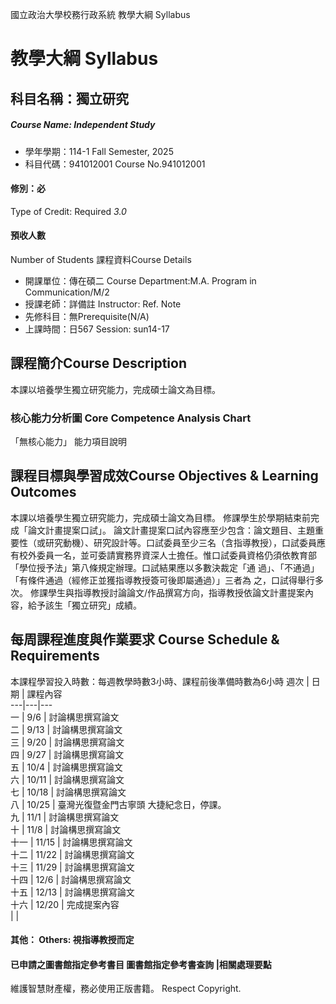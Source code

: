 國立政治大學校務行政系統 教學大綱 Syllabus
# 教學大綱 Syllabus
##  科目名稱：獨立研究
#####  Course Name: Independent Study
  * 學年學期：114-1 Fall Semester, 2025 
  * 科目代碼：941012001 Course No.941012001
#### 修別：必
Type of Credit: Required 
_3.0_
#### 預收人數
Number of Students
課程資料Course Details
  * 開課單位：傳在碩二 Course Department:M.A. Program in Communication/M/2 
  * 授課老師：詳備註 Instructor: Ref. Note 
  * 先修科目：無Prerequisite(N/A)
  * 上課時間：日567 Session: sun14-17
##  課程簡介Course Description
本課以培養學生獨立研究能力，完成碩士論文為目標。
###  核心能力分析圖 Core Competence Analysis Chart
「無核心能力」 
能力項目說明
##  課程目標與學習成效Course Objectives & Learning Outcomes 
本課以培養學生獨立研究能力，完成碩士論文為目標。 
修課學生於學期結束前完成「論文計畫提案口試」。 
論文計畫提案口試內容應至少包含：論文題目、主題重要性（或研究動機）、研究設計等。口試委員至少三名（含指導教授），口試委員應有校外委員一名，並可委請實務界資深人士擔任。惟口試委員資格仍須依教育部「學位授予法」第八條規定辦理。口試結果應以多數決裁定「通 過」、「不通過」「有條件通過（經修正並獲指導教授簽可後即屬通過）」三者為 之，口試得舉行多次。
修課學生與指導教授討論論文/作品撰寫方向，指導教授依論文計畫提案內容，給予該生「獨立研究」成績。
##  每周課程進度與作業要求 Course Schedule & Requirements
本課程學習投入時數：每週教學時數3小時、課程前後準備時數為6小時 
週次 |  日期 |  課程內容  
---|---|---  
一 |  9/6 |  討論構思撰寫論文  
二 |  9/13 |  討論構思撰寫論文  
三 |  9/20 |  討論構思撰寫論文  
四 |  9/27 |  討論構思撰寫論文  
五 |  10/4 |  討論構思撰寫論文  
六 |  10/11 |  討論構思撰寫論文  
七 |  10/18 |  討論構思撰寫論文  
八 |  10/25 |  臺灣光復暨金門古寧頭 大捷紀念日，停課。  
九 |  11/1 |  討論構思撰寫論文  
十 |  11/8 |  討論構思撰寫論文  
十一 |  11/15 |  討論構思撰寫論文  
十二 |  11/22 |  討論構思撰寫論文  
十三 |  11/29 |  討論構思撰寫論文  
十四 |  12/6 |  討論構思撰寫論文  
十五 |  12/13 |  討論構思撰寫論文  
十六 |  12/20 |  完成提案內容  
|  |   
####  其他： Others: 視指導教授而定 
####  已申請之圖書館指定參考書目  圖書館指定參考書查詢 |相關處理要點
維護智慧財產權，務必使用正版書籍。 Respect Copyright.